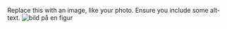 Replace this with an image, like your photo. Ensure you include some alt-text.
![bild på en figur](https://octodex.github.com/images/yaktocat.png)
